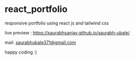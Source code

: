 # react_portfolio
responsive portfolio using react js and tailwind css

live preview : https://saurabhsanjay.github.io/saurabh-ubale/

mail: saurabhubale371@gmail.com

happy coding :)
